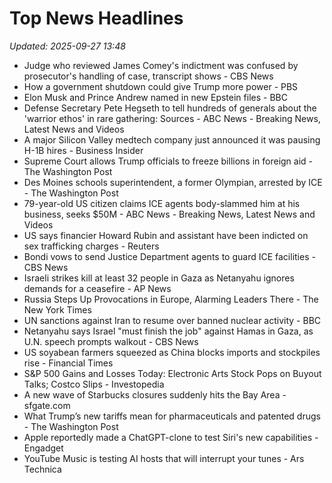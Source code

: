 # Top News Headlines

_Updated: 2025-09-27 13:48_

- Judge who reviewed James Comey's indictment was confused by prosecutor's handling of case, transcript shows - CBS News
- How a government shutdown could give Trump more power - PBS
- Elon Musk and Prince Andrew named in new Epstein files - BBC
- Defense Secretary Pete Hegseth to tell hundreds of generals about the 'warrior ethos' in rare gathering: Sources - ABC News - Breaking News, Latest News and Videos
- A major Silicon Valley medtech company just announced it was pausing H-1B hires - Business Insider
- Supreme Court allows Trump officials to freeze billions in foreign aid - The Washington Post
- Des Moines schools superintendent, a former Olympian, arrested by ICE - The Washington Post
- 79-year-old US citizen claims ICE agents body-slammed him at his business, seeks $50M - ABC News - Breaking News, Latest News and Videos
- US says financier Howard Rubin and assistant have been indicted on sex trafficking charges - Reuters
- Bondi vows to send Justice Department agents to guard ICE facilities - CBS News
- Israeli strikes kill at least 32 people in Gaza as Netanyahu ignores demands for a ceasefire - AP News
- Russia Steps Up Provocations in Europe, Alarming Leaders There - The New York Times
- UN sanctions against Iran to resume over banned nuclear activity - BBC
- Netanyahu says Israel "must finish the job" against Hamas in Gaza, as U.N. speech prompts walkout - CBS News
- US soyabean farmers squeezed as China blocks imports and stockpiles rise - Financial Times
- S&P 500 Gains and Losses Today: Electronic Arts Stock Pops on Buyout Talks; Costco Slips - Investopedia
- A new wave of Starbucks closures suddenly hits the Bay Area - sfgate.com
- What Trump’s new tariffs mean for pharmaceuticals and patented drugs - The Washington Post
- Apple reportedly made a ChatGPT-clone to test Siri's new capabilities - Engadget
- YouTube Music is testing AI hosts that will interrupt your tunes - Ars Technica
